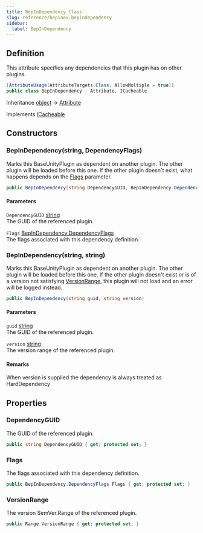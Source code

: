 ```yaml
---
title: BepInDependency Class
slug: reference/bepinex.bepindependency
sidebar:
  label: BepInDependency
---
```


## Definition

This attribute specifies any dependencies that this plugin has on other plugins.

```csharp title="C#"
[AttributeUsage(AttributeTargets.Class, AllowMultiple = true)]
public class BepInDependency : Attribute, ICacheable
```

Inheritance [object](https://learn.microsoft.com/dotnet/api/system.object/) → [Attribute](https://learn.microsoft.com/dotnet/api/system.attribute/)

Implements [ICacheable](../bepinex.bootstrap.icacheable/)

## Constructors

### BepInDependency(string, DependencyFlags)

Marks this BaseUnityPlugin as dependent on another plugin. The other plugin will be loaded before this one. If the other plugin doesn't exist, what happens depends on the [Flags](../bepinex.bepindependency.flags/#flags/) parameter.

```csharp title="C#"
public BepInDependency(string DependencyGUID, BepInDependency.DependencyFlags Flags = DependencyFlags.HardDependency)
```

#### Parameters

`DependencyGUID` [string](https://learn.microsoft.com/dotnet/api/system.string/)  
The GUID of the referenced plugin.

`Flags` [BepInDependency.DependencyFlags](../bepinex.bepindependency/)  
The flags associated with this dependency definition.

### BepInDependency(string, string)

Marks this BaseUnityPlugin as dependent on another plugin. The other plugin will be loaded before this one. If the other plugin doesn't exist or is of a version not satisfying [VersionRange](../bepinex.bepindependency.versionrange/#versionrange/), this plugin will not load and an error will be logged instead.

```csharp title="C#"
public BepInDependency(string guid, string version)
```

#### Parameters

`guid` [string](https://learn.microsoft.com/dotnet/api/system.string/)  
The GUID of the referenced plugin.

`version` [string](https://learn.microsoft.com/dotnet/api/system.string/)  
The version range of the referenced plugin.

#### Remarks

When version is supplied the dependency is always treated as HardDependency

## Properties

### DependencyGUID

The GUID of the referenced plugin.

```csharp title="C#"
public string DependencyGUID { get; protected set; }
```

### Flags

The flags associated with this dependency definition.

```csharp title="C#"
public BepInDependency.DependencyFlags Flags { get; protected set; }
```

### VersionRange

The version SemVer.Range of the referenced plugin.

```csharp title="C#"
public Range VersionRange { get; protected set; }
```
